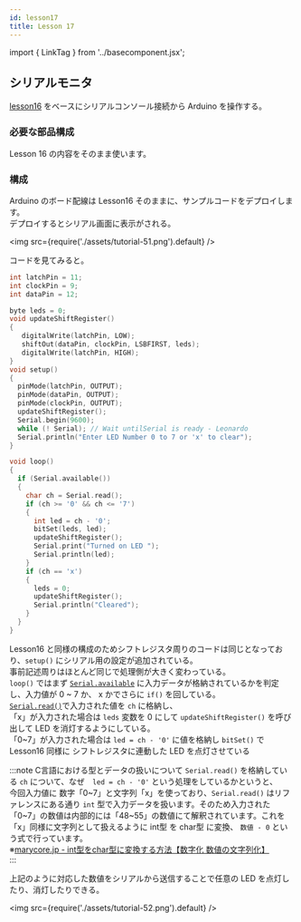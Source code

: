 ```yaml
---
id: lesson17
title: Lesson 17  
---
```

import { LinkTag } from '../basecomponent.jsx';

## シリアルモニタ
[lesson16](/docs_iot/arduino/lesson16) をベースにシリアルコンソール接続から Arduino を操作する。  

### 必要な部品構成
Lesson 16 の内容をそのまま使います。  

### 構成
Arduino のボード配線は Lesson16 そのままに、サンプルコードをデプロイします。  
デプロイするとシリアル画面に表示がされる。  

<img src={require('./assets/tutorial-51.png').default} />

コードを見てみると。  

```c
int latchPin = 11;
int clockPin = 9;
int dataPin = 12;

byte leds = 0;
void updateShiftRegister()
{
   digitalWrite(latchPin, LOW);
   shiftOut(dataPin, clockPin, LSBFIRST, leds);
   digitalWrite(latchPin, HIGH);
}
void setup() 
{
  pinMode(latchPin, OUTPUT);
  pinMode(dataPin, OUTPUT);  
  pinMode(clockPin, OUTPUT);
  updateShiftRegister();
  Serial.begin(9600);
  while (! Serial); // Wait untilSerial is ready - Leonardo
  Serial.println("Enter LED Number 0 to 7 or 'x' to clear");
}

void loop() 
{
  if (Serial.available())
  {
    char ch = Serial.read();
    if (ch >= '0' && ch <= '7')
    {
      int led = ch - '0';
      bitSet(leds, led);
      updateShiftRegister();
      Serial.print("Turned on LED ");
      Serial.println(led);
    }
    if (ch == 'x')
    {
      leds = 0;
      updateShiftRegister();
      Serial.println("Cleared");
    }
  }
}
```

Lesson16 と同様の構成のためシフトレジスタ周りのコードは同じとなっており、`setup()` にシリアル用の設定が追加されている。  
事前記述周りはほとんど同じで処理側が大きく変わっている。  
`loop()` ではまず [`Serial.available`](https://www.arduino.cc/reference/en/language/functions/communication/serial/available/) に入力データが格納されているかを判定し、入力値が 0 ~ 7 か、 x かでさらに `if()` を回している。  
[`Serial.read()`](https://www.arduino.cc/reference/en/language/functions/communication/serial/read/)で入力された値を `ch` に格納し、  
「x」が入力された場合は `leds` 変数を 0 にして `updateShiftRegister()` を呼び出して LED を消灯するようにしている。  
「0~7」が入力された場合は `led = ch - '0'` に値を格納し `bitSet()` で Lesson16 同様に シフトレジスタに連動した LED を点灯させている

:::note C言語における型とデータの扱いについて
`Serial.read()` を格納している `ch` について、なぜ　`led = ch - '0'` という処理をしているかというと、  
今回入力値に 数字「0~7」と文字列「x」を使っており、`Serial.read()` はリファレンスにある通り `int` 型で入力データを扱います。そのため入力された「0~7」の数値は内部的には「48~55」の数値にて解釈されています。これを「x」同様に文字列として扱えるように int型 を char型 に変換、 `数値 - 0` という式で行っています。  
※[marycore.jp - int型をchar型に変換する方法【数字化 数値の文字列化】](https://marycore.jp/prog/c-lang/convert-number-to-char/)  
:::

上記のように対応した数値をシリアルから送信することで任意の LED を点灯したり、消灯したりできる。  

<img src={require('./assets/tutorial-52.png').default} />
